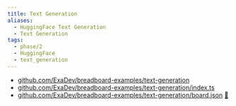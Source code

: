 ```yaml
---
title: Text Generation
aliases:
  - HuggingFace Text Generation
  - Text Generation
tags:
  - phase/2
  - HuggingFace
  - text_generation
---
```


- [github.com/ExaDev/breadboard-examples/text-generation](https://github.com/ExaDev/breadboard-examples/blob/main/src/examples/text-generation)
- [github.com/ExaDev/breadboard-examples/text-generation/index.ts](https://github.com/ExaDev/breadboard-examples/blob/main/src/examples/text-generation/index.ts)
- [github.com/ExaDev/breadboard-examples/text-generation/board.json](https://github.com/ExaDev/breadboard-examples/blob/main/src/examples/text-generation/board.json) [🔗](https://breadboard-ai.web.app/?mode=list&board=https://raw.githubusercontent.com/ExaDev/breadboard-examples/main/src/examples/text-generation/board.json)
